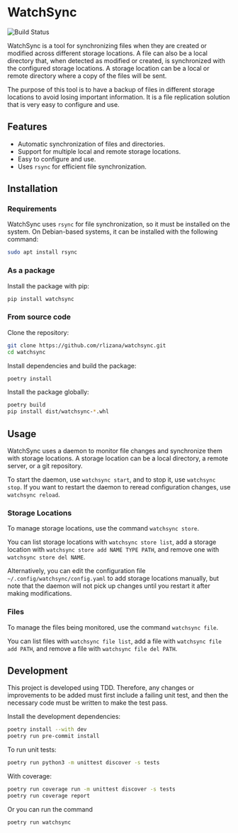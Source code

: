 
# WatchSync

![Build Status](https://github.com/rlizana/watchsync/actions/workflows/ci.yml/badge.svg)

WatchSync is a tool for synchronizing files when they are created or modified across different storage locations. A file can also be a local directory that, when detected as modified or created, is synchronized with the configured storage locations. A storage location can be a local or remote directory where a copy of the files will be sent.

The purpose of this tool is to have a backup of files in different storage locations to avoid losing important information. It is a file replication solution that is very easy to configure and use.

## Features

- Automatic synchronization of files and directories.
- Support for multiple local and remote storage locations.
- Easy to configure and use.
- Uses `rsync` for efficient file synchronization.

## Installation

### Requirements

WatchSync uses `rsync` for file synchronization, so it must be installed on the system. On Debian-based systems, it can be installed with the following command:

```bash
sudo apt install rsync
```

### As a package
Install the package with pip:
```bash
pip install watchsync
```

### From source code
Clone the repository:
```bash
git clone https://github.com/rlizana/watchsync.git
cd watchsync
```

Install dependencies and build the package:
```bash
poetry install
```

Install the package globally:
```bash
poetry build
pip install dist/watchsync-*.whl
```

## Usage

WatchSync uses a daemon to monitor file changes and synchronize them with storage locations. A storage location can be a local directory, a remote server, or a git repository.

To start the daemon, use `watchsync start`, and to stop it, use `watchsync stop`. If you want to restart the daemon to reread configuration changes, use `watchsync reload`.

### Storage Locations
To manage storage locations, use the command `watchsync store`.

You can list storage locations with `watchsync store list`, add a storage location with `watchsync store add NAME TYPE PATH`, and remove one with `watchsync store del NAME`.

Alternatively, you can edit the configuration file `~/.config/watchsync/config.yaml` to add storage locations manually, but note that the daemon will not pick up changes until you restart it after making modifications.

### Files
To manage the files being monitored, use the command `watchsync file`.

You can list files with `watchsync file list`, add a file with `watchsync file add PATH`, and remove a file with `watchsync file del PATH`.

## Development

This project is developed using TDD. Therefore, any changes or improvements to be added must first include a failing unit test, and then the necessary code must be written to make the test pass.

Install the development dependencies:
```bash
poetry install --with dev
poetry run pre-commit install
```

To run unit tests:
```bash
poetry run python3 -m unittest discover -s tests
```

With coverage:
```bash
poetry run coverage run -m unittest discover -s tests
poetry run coverage report
```
Or you can run the command
```bash
poetry run watchsync
```
